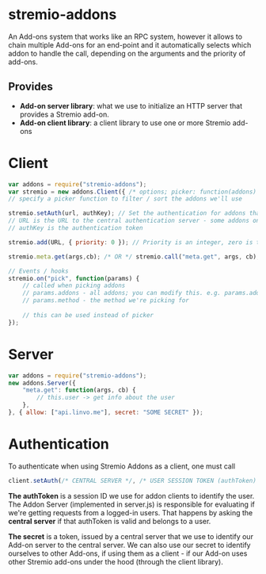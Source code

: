 stremio-addons
================
An Add-ons system that works like an RPC system, however it allows to chain multiple Add-ons for an end-point and it automatically selects which addon to handle the call, depending on the arguments and the priority of add-ons.

Provides
------
* **Add-on server library**: what we use to initialize an HTTP server that provides a Stremio add-on.
* **Add-on client library**: a client library to use one or more Stremio add-ons

Client
========
```javascript
var addons = require("stremio-addons");
var stremio = new addons.Client({ /* options; picker: function(addons) { return addons } */ });
// specify a picker function to filter / sort the addons we'll use

stremio.setAuth(url, authKey); // Set the authentication for addons that require auth
// URL is the URL to the central authentication server - some addons only permit certain servers
// authKey is the authentication token

stremio.add(URL, { priority: 0 }); // Priority is an integer, zero is the highest priority

stremio.meta.get(args,cb); /* OR */ stremio.call("meta.get", args, cb);

// Events / hooks
stremio.on("pick", function(params) { 
	// called when picking addons
	// params.addons - all addons; you can modify this. e.g. params.addons = params.addons.filter(...)
	// params.method - the method we're picking for
	
	// this can be used instead of picker
});
```


Server
=======
```javascript
var addons = require("stremio-addons");
new addons.Server({
	"meta.get": function(args, cb) {
		// this.user -> get info about the user
	},
}, { allow: ["api.linvo.me"], secret: "SOME SECRET" });

```

Authentication
==============
To authenticate when using Stremio Addons as a client, one must call
```javascript
client.setAuth(/* CENTRAL SERVER */, /* USER SESSION TOKEN (authToken) OR ADDON SECRET */);
```

**The authToken** is a session ID we use for addon clients to identify the user. The Addon Server (implemented in server.js) is responsible for evaluating if we're getting requests from a logged-in users. That happens by asking the **central server** if that authToken is valid and belongs to a user. 

**The secret** is a token, issued by a central server that we use to identify our Add-on server to the central server. We can also use our secret to identify ourselves to other Add-ons, if using them as a client - if our Add-on uses other Stremio add-ons under the hood (through the client library).
